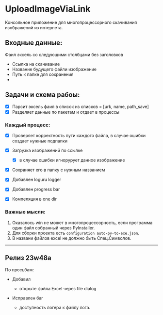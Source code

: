 # UploadImageViaLink

Консольное приложение для многопроцессорного скачивания изображений из интернета. 

##  Входные данные:
Фаил эксель со следующими столбцами без заголовков
- Ссылка на скачивание
- Название будущего файли изображение
- Путь к папке для сохранения
- 
## Задачи и схема рабоы:

- [x] Парсит эксель фаил в список из списков = [urk, name, path_save]
- [X] Разделяет данные по пакетам и отдает в процессы
### Каждый процесс:
- [X] Проверяет корректность пути каждого файла, в случае ошибки создает нужные подпапки
- [X] Загрузка изображений по ссылке
  - [X] в случае ошибки игнорурует данное изображение
- [X] Сохраняет его в папку с нужным названием
- [X] Добавлен loguru logger
- [x] Добавлен progress bar 
- [x] Компеляция в one dir 


### Важные мысли:

1. Оказалось win не может в многопроцессорность, если программа один файл собранный через PyInstaller.
2. Для сборки проекта есть `configuration auto-py-to-exe.json`.
3. В названи файлов excel не должно быть Спец.Символов.

---
## Релиз 23w48a
По просьбам:
- Добавил
  - открыте файла Excel через file dialog

- Исправлен баг
  - доступность логера к файлу лога.
